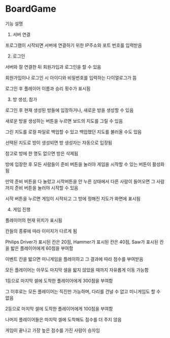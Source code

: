 # BoardGame

기능 설명

1. 서버 연결

프로그램이 시작되면 서버에 연결하기 위한 IP주소와 포트 번호를 입력받음


2. 로그인

서버와 잘 연결한 뒤 회원가입과 로그인을 할 수 있음

회원가입이나 로그인 시 아이디와 비밀번호를 입력하는 다이얼로그가 뜸

로그인 후 플레이어 이름과 승리 횟수가 표시됨


3. 방 생성, 참가

로그인 후 현재 생성된 방들에 입장하거나, 새로운 방을 생성할 수 있음

새로운 방을 생성하는 버튼을 누르면 보드의 지도를 그릴 수 있음

그린 지도를 로컬 파일로 백업할 수 있고 백업했던 지도를 불러올 수도 있음

선택된 지도로 방이 생성되면 방 생성자는 자동으로 입장됨

참고로 방에 한 명도 없으면 방은 삭제됨

방에 입장한 후 모든 사람들이 준비 버튼을 눌러야 게임을 시작할 수 있는 버튼이 활성화됨

만약 준비 버튼을 다 눌렀고 시작버튼을 안 누른 상태에서 다른 사람이 들어오면 그 사람까지 준비 버튼을 눌러야 시작할 수 있음

시작 버튼을 누르면 게임이 시작되고 그 방에 정해진 지도가 화면에 표시됨


4. 게임 진행

플레이어의 현재 위치가 표시됨

칸들의 종류에 따라 이미지가 다르게 됨

Philips Driver가 표시된 칸은 20점, Hammer가 표시된 칸은 40점, Saw가 표시된 칸을 밟은 플레이어에게 60점을 부여함

이벤트 칸을 밟으면 미니게임을 플레이하고 그 결과에 따라 점수를 부여받음

모든 플레이어는 아무도 마지막 셀을 밟지 않았을 때까지 자유롭게 이동 가능함

1등으로 마지막 셀에 도착한 플레이어에게 300점을 부여함

그 이후로는 모든 플레이어는 직진만 가능하며, 다리를 건널 수 없고 미니게임도 할 수 없음

2등으로 마지막 셀에 도착한 플레이어에게 100점을 부여함

나머지 플레이어들은 마지막 셀에 도착해도 점수를 더 주지 않음

게임이 끝나고 가장 높은 점수를 가진 사람이 승자임
